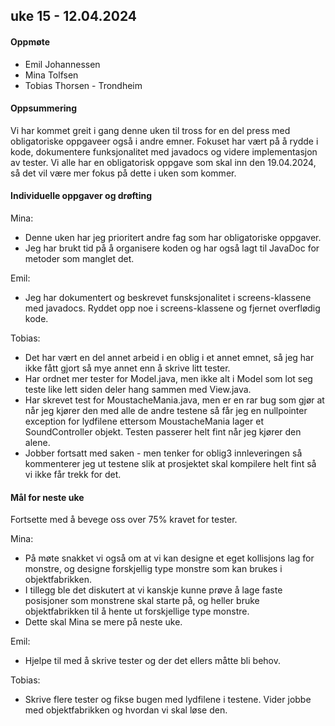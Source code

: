 ## uke 15 - 12.04.2024


#### Oppmøte
- Emil Johannessen
- Mina Tolfsen
- Tobias Thorsen - Trondheim

#### Oppsummering
Vi har kommet greit i gang denne uken til tross for en del press med obligatoriske oppgaveer også i andre emner.
Fokuset har vært på å rydde i kode, dokumentere funksjonalitet med javadocs og videre implementasjon 
av tester. Vi alle har en obligatorisk oppgave som skal inn den 19.04.2024, så det vil være mer fokus på dette i uken som kommer.


#### Individuelle oppgaver og drøfting
Mina:
- Denne uken har jeg prioritert andre fag som har obligatoriske oppgaver. 
- Jeg har brukt tid på å organisere koden og har også lagt til JavaDoc for metoder som manglet det.

Emil:
- Jeg har dokumentert og beskrevet funsksjonalitet i screens-klassene med javadocs. Ryddet opp noe
i screens-klassene og fjernet overflødig kode. 

Tobias:
- Det har vært en del annet arbeid i en oblig i et annet emnet, så jeg har ikke fått gjort så mye annet enn å skrive litt tester. 
- Har ordnet mer tester for Model.java, men ikke alt i Model som lot seg teste like lett siden deler hang sammen med View.java. 
- Har skrevet test for MoustacheMania.java, men er en rar bug som gjør at når jeg kjører den med alle de andre testene så får jeg en nullpointer exception for lydfilene ettersom MoustacheMania lager et SoundController objekt. Testen passerer helt fint når jeg kjører den alene. 
- Jobber fortsatt med saken - men tenker for oblig3 innleveringen så kommenterer jeg ut testene slik at prosjektet skal kompilere helt fint så vi ikke får trekk for det.


#### Mål for neste uke
Fortsette med å bevege oss over 75% kravet for tester.

Mina:
- På møte snakket vi også om at vi kan designe et eget kollisjons lag for monstre, og designe forskjellig type monstre som kan brukes i objektfabrikken.
- I tillegg ble det diskutert at vi kanskje kunne prøve å lage faste posisjoner som monstrene skal starte på, og heller bruke objektfabrikken til å hente ut forskjellige type monstre.
- Dette skal Mina se mere på neste uke.

Emil:
- Hjelpe til med å skrive tester og der det ellers måtte bli behov.

Tobias:
- Skrive flere tester og fikse bugen med lydfilene i testene. Vider jobbe med objektfabrikken og hvordan vi skal løse den.



